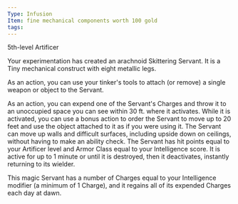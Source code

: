```yaml
---
Type: Infusion
Item: fine mechanical components worth 100 gold
tags:
---
```

5th-level Artificer

Your experimentation has created an arachnoid Skittering Servant. It is a Tiny mechanical construct with eight metallic legs. 

As an action, you can use your tinker's tools to attach (or remove) a single weapon or object to the Servant.

As an action, you can expend one of the Servant's Charges and throw it to an unoccupied space you can see within 30 ft. where it activates. While it is activated, you can use a bonus action to order the Servant to move up to 20 feet and use the object attached to it as if you were using it. 
The Servant can move up walls and difficult surfaces, including upside down on ceilings, without having to make an ability check.
The Servant has hit points equal to your Artificer level and Armor Class equal to your Intelligence score. 
It is active for up to 1 minute or until it is destroyed, then it deactivates, instantly returning to its wielder.

This magic Servant has a number of Charges equal to your Intelligence modifier (a minimum of 1 Charge), and it regains all of its expended Charges each day at dawn.